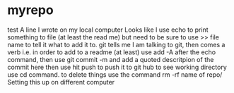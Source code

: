 # myrepo
test
A line I wrote on my local computer
Looks like I use echo to print something to  file (at least the read me) but need to be sure to use >> file name to tell it what to add it to.
git tells me I am talking to git, then comes a verb i.e. in order to add to a readme (at least) use add -A after the echo command, then use git commit -m and add a quoted descritpion of the commit here then use hit push to push it to git hub
to see working directory use cd command. to delete things use the command rm -rf name of repo/
Setting this up on different computer
